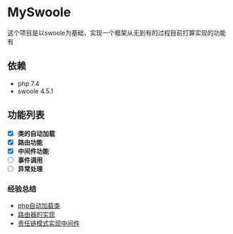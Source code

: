 # MySwoole
这个项目是以swoole为基础，实现一个框架从无到有的过程目前打算实现的功能有<br>

## 依赖
* php 7.4
* swoole 4.5.1

## 功能列表
- [x] **类的自动加载**
- [x] **路由功能**
- [x] **中间件功能**
- [ ] **事件调用**
- [ ] **异常处理**

### 经验总结
* [php自动加载类](https://www.cnblogs.com/itsuibi/p/13340368.html)
* [路由器的实现](https://www.cnblogs.com/itsuibi/p/13532308.html)
* [责任链模式实现中间件](https://www.cnblogs.com/itsuibi/p/13549378.html)

